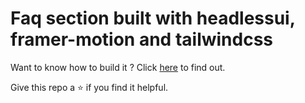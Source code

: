 # Faq section built with headlessui, framer-motion and tailwindcss

Want to know how to build it ? Click [here]() to find out.

Give this repo a ⭐ if you find it helpful.
